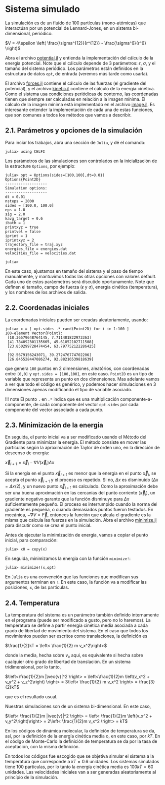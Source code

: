 
# Sistema simulado

La simulación es de un fluido de 100 partículas (mono-atómicas) que
interactúan por un
potencial de Lennard-Jones, en un sistema bi-dimensional, periódico.

$V = 4\epsilon \left( \frac{\sigma^{12}}{r^{12}} - \frac{\sigma^6}{r^6} \right)$

Abra el archivo [potential.jl](https://github.com/m3g/CELFI.jl/blob/master/src/potential.jl) y entienda la implementación del
cálculo de la energía potencial. Note que el cálculo depende de 3
parámetros: $\epsilon$, $\sigma$, y el tamaño del sistema periódico. Los
parámetros están definidos en la estructura de datos `opt`, de entrada (veremos más tarde como usarla). 

El archivo [forces.jl](https://github.com/m3g/CELFI.jl/blob/master/src/forces.jl) contiene el cálculo de las fuerzas (el gradiente
del potencial), y el archivo [kinetic.jl](https://github.com/m3g/CELFI.jl/blob/master/src/kinetic.jl) contiene el cálculo
de la energía cinética. Como el sistema usa condiciones periódicas de
contorno, las coordenadas tienen que siempre ser calculadas en relación
a la imagen mínima. El cálculo de la imagen mínima está implementado en
el archivo [image.jl](https://github.com/m3g/CELFI.jl/blob/master/src/image.jl). Es interesante entender la
implementación de cada una de estas funciones, que son comunes a todos
los métodos que vamos a describir. 

## 2.1. Parámetros y opciones de la simulación

Para inciar los trabajos, abra una sección de `Julia`, y dé el comando:
```julia-repl
julia> using CELFI
```

Los parámetros de las simulaciones son controlados en la inicialización de la estructure `Options`, por ejemplo:

```julia-repl
julia> opt = Options(sides=[100,100],dt=0.01)
Options{Point2D}
-------------------
Simulation options:
-------------------
dt = 0.01
nsteps = 2000
sides = [100.0, 100.0]
eps = 1.0
sig = 2.0
kavg_target = 0.6
ibath = 1
printxyz = true
printvel = false
iprint = 1
iprintxyz = 2
trajectory_file = traj.xyz
energies_file = energies.dat
velocities_file = velocities.dat

julia>
```

En este caso, ajustamos en tamaño del sistema y el paso de tiempo manualmente, y mantuvimos todas las otras opciones con valores default. Cada uno de estos paráemetros será discutido oportunamente. Note que definen el tamaño, campo de fuerza ($\epsilon$ y $\sigma$), energía cinética (temperatura), y los nombres de los archivos de salida. 

## 2.2. Coordenadas iniciales

La coordenadas iniciales pueden ser creadas aleatoriamente, usando: 
```julia-repl
julia> x = [ opt.sides .* rand(Point2D) for i in 1:100 ]
100-element Vector{Point}:
 [18.36579648764145, 7.711401822973363]
 [41.784092301135665, 45.61852102711508]
 [23.850299728474454, 63.797752122286425]
 ⋮
 [92.5679156243071, 39.272476774702206]
 [26.845528447086274, 92.88216539818639]

```
que genera `100` puntos en 2 dimensiones, aleatórios, con coordenadas entre `[0,0]` y `opt.sides = [100,100]`, en este caso. `Point2D` es un tipo de variable que representa un punto en dos dimensiones. Mas adelante vamos a ver que todo el código es genérico, y podemos hacer simulaciones en 3 dimensiones apenas modificando el tipo de variable asociado. 

!!! note
    El punto `.` en `.*` indica que es una multiplicación componente-a-componente, de cada componente del vector `opt.sides` por cada componente del vector associado a cada punto. 

## 2.3. Minimización de la energia

En seguida, el punto inicial va a ser modificado usando 
el Método del Gradiente para minimizar la energía. El
método consiste en mover las partículas según la aproximación de Taylor
de orden uno, en la dirección de descenso de energía:

$\vec{x}_{i+1} = \vec{x}_i - \nabla V(\vec{x}_i) \Delta x$

Si la energía en el punto $\vec{x}_{i+1}$ es menor que la energía en el
punto $\vec{x}_i$, se acepta el punto $\vec{x}_{i+1}$ y el proceso es
repetido. Si no, $\Delta x$ es disminuido ($\Delta x = \Delta x / 2$), y
un nuevo punto $\vec{x}_{i+1}$ es calculado. Como la aproximación debe
ser una buena aproximación en las cercanias del punto corriente ($\vec{x}_i$), un
gradiente negativo garante que la función disminuye para $\Delta x$
suficientemente pequeño. El proceso es interrumpido cuando la norma del
gradiente es pequeña, o cuando demasiados puntos fueron testados. En mecánica, $-\nabla V = \vec{F}$, entonces la función que calcula el gradiente es la misma que calcula las fuerzas en la simulación. Abra el archivo [minimize.jl](https://github.com/m3g/CELFI.jl/blob/master/src/minimize.jl) para
discutir como se crea el punto inicial. 

Antes de ejecutar la minimización de energia, vamos a copiar el punto inicial, para comparación:
```julia-repl
julia> x0 = copy(x)
```

En seguida, minimizamos la energia con la función `minimize!`:
```julia-repl
julia> minimize!(x,opt)
```

En `Julia` es una convención que las funciones que modifican sus argumentos terminan en `!`. En este caso, la función va a modificar las posiciones, `x`, de las partículas. 

## 2.4. Temperatura

La temperatura del sistema es un parámetro también definido internamente
en el programa (puede ser modificado a gusto, pero no lo haremos). La
temperatura se define a partir energía cinética media asociada a cada
grado de libertad de movimiento del sistema. En el caso que todos los
movimientos pueden ser escritos como translaciones, la definición es

$\frac{1}{2}kT = \left< \frac{1}{2} m v_x^2\right>$

donde la media, hecha sobre $v_x$ aqui, es equivalente si hecha sobre
cualquier otro grado de libertad de translación. En un sistema
tridimensional, por lo tanto, 

$\left<\frac{1}{2}m |\vec{v}|^2 \right> = 
\left<\frac{1}{2}m \left(v_x^2 + v_y^2 + v_z^2\right) \right> = 
3\left< \frac{1}{2} m v_x^2 \right> = \frac{3}{2}kT$

que es el resultado usual.

Nuestras simulaciones son de un sistema bi-dimensional. En este caso,

$\left< \frac{1}{2}m |\vec{v}|^2 \right> = 
\left< \frac{1}{2}m \left(v_x^2 + v_y^2\right)\right> =
2\left< \frac{1}{2}m v_x^2 \right> = kT$

En los códigos de dinámica molecular, la definición de temperatura se
da, así, por la definición de la energía cinética media o, en este caso,
por $kT$. En el código de Monte-Carlo la definición de temperatura se da
por la tasa de aceptación, con la misma definición. 

En todos los códigos fue escogido que se objetiva simular el sistema a
la temperatura que corresponde a $kT = 0.6$ unidades. Los sistemas
simulados tiene 100 partículas, por lo tanto la energía cinética media
es $100kT=60$ unidades. Las velocidades iniciales van a ser generadas aleatoriamente al princípio de la simulación. 






